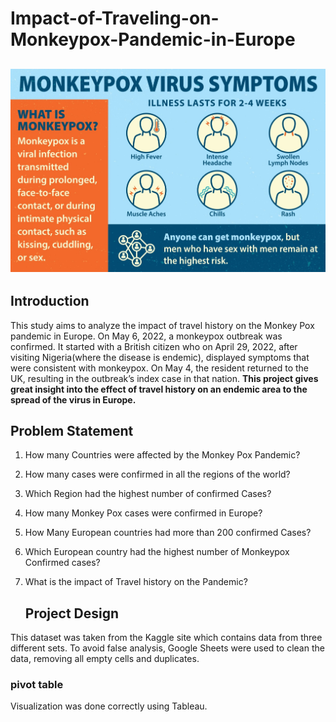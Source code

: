 # Impact-of-Traveling-on-Monkeypox-Pandemic-in-Europe

![](image1.jpg)
---
## Introduction
This study aims to analyze the impact of travel history on the Monkey Pox pandemic in Europe.
On May 6, 2022, a monkeypox outbreak was confirmed. It started with a British citizen who on April 29, 2022, after visiting Nigeria(where the disease is endemic), displayed symptoms that were consistent with monkeypox. On May 4, the resident returned to the UK, resulting in the outbreak’s index case in that nation.
**This project gives great insight into the effect of travel history on an endemic area to the spread of the virus in Europe.**

## Problem Statement
1) How many Countries were affected by the Monkey Pox Pandemic?
2) How many cases were confirmed in all the regions of the world?
3) Which Region had the highest number of confirmed Cases?
4) How many Monkey Pox cases were confirmed in Europe?
5) How Many European countries had more than 200 confirmed Cases?
6) Which European country had the highest number of Monkeypox Confirmed cases?
7) What is the impact of Travel history on the Pandemic?


	## Project Design
This dataset was taken from the Kaggle site which contains data from three different sets.
To avoid false analysis, Google Sheets were used to clean the data, removing all empty cells and duplicates.

### pivot table


Visualization was done correctly using Tableau.



